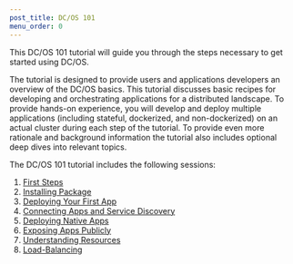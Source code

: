 ```yaml
---
post_title: DC/OS 101
menu_order: 0
---
```


This DC/OS 101 tutorial will guide you through the steps necessary to get started using DC/OS.

The tutorial is designed to provide users and applications developers an overview of the DC/OS basics. This tutorial discusses basic recipes for developing and orchestrating applications for a distributed landscape. To provide hands-on experience, you will develop and deploy multiple applications (including stateful, dockerized, and non-dockerized) on an actual cluster during each step of the tutorial. To provide even more rationale and background information the tutorial also includes optional deep dives into relevant topics.


The DC/OS 101 tutorial includes the following sessions:

1. [First Steps][1]
1. [Installing Package][2]
1. [Deploying Your First App][3]
1. [Connecting Apps and Service Discovery][4]
1. [Deploying Native Apps][5]
1. [Exposing Apps Publicly][6]
1. [Understanding Resources][7]
1. [Load-Balancing][8]

[1]: /docs/1.10/tutorials/dcos-101/cli/
[2]: /docs/1.10/tutorials/dcos-101/redis-package/
[3]: /docs/1.10/tutorials/dcos-101/app1/
[4]: /docs/1.10/tutorials/dcos-101/service-discovery/
[5]: /docs/1.10/tutorials/dcos-101/app2/
[6]: /docs/1.10/tutorials/dcos-101/marathon-lb/
[7]: /docs/1.10/tutorials/dcos-101/resources/
[8]: /docs/1.10/tutorials/dcos-101/loadbalancing/
